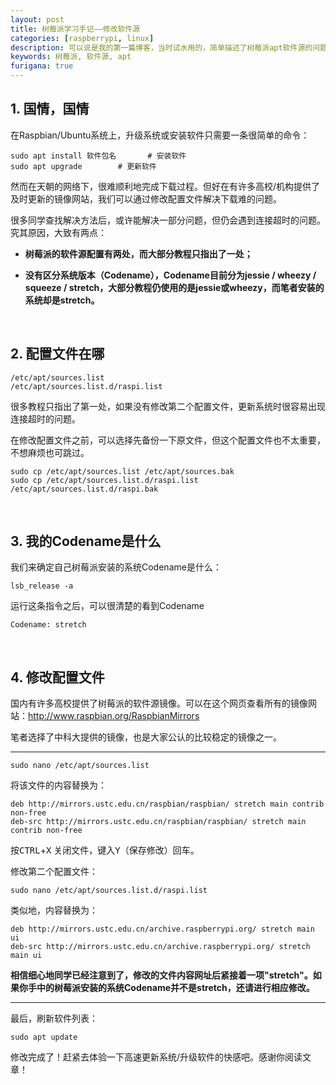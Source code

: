 ```yaml
---
layout: post
title: 树莓派学习手记——修改软件源
categories: [raspberrypi, linux]
description: 可以说是我的第一篇博客，当时试水用的，简单描述了树莓派apt软件源的问题
keywords: 树莓派, 软件源, apt
furigana: true
---
```


## 1. 国情，国情

在Raspbian/Ubuntu系统上，升级系统或安装软件只需要一条很简单的命令：

``` nohighlight
sudo apt install 软件包名		# 安装软件
sudo apt upgrade		# 更新软件
```

然而在天朝的网络下，很难顺利地完成下载过程。但好在有许多高校/机构提供了及时更新的镜像网站，我们可以通过修改配置文件解决下载难的问题。

很多同学查找解决方法后，或许能解决一部分问题，但仍会遇到连接超时的问题。究其原因，大致有两点：

* **树莓派的软件源配置有两处，而大部分教程只指出了一处；**

* **没有区分系统版本（Codename），Codename目前分为jessie / wheezy / squeeze / stretch，大部分教程仍使用的是jessie或wheezy，而笔者安装的系统却是stretch。**

  ​

## 2. 配置文件在哪

``` nohighlight
/etc/apt/sources.list
/etc/apt/sources.list.d/raspi.list
```

很多教程只指出了第一处，如果没有修改第二个配置文件，更新系统时很容易出现连接超时的问题。

在修改配置文件之前，可以选择先备份一下原文件，但这个配置文件也不太重要，不想麻烦也可跳过。

``` nohighlight
sudo cp /etc/apt/sources.list /etc/apt/sources.bak
sudo cp /etc/apt/sources.list.d/raspi.list /etc/apt/sources.list.d/raspi.bak
```

  ​

## 3. 我的Codename是什么

我们来确定自己树莓派安装的系统Codename是什么：

``` nohighlight
lsb_release -a
```

运行这条指令之后，可以很清楚的看到Codename

``` shell
Codename: stretch
```

  ​

## 4. 修改配置文件

国内有许多高校提供了树莓派的软件源镜像。可以在这个网页查看所有的镜像网站：http://www.raspbian.org/RaspbianMirrors

笔者选择了中科大提供的镜像，也是大家公认的比较稳定的镜像之一。

----------

``` nohighlight
sudo nano /etc/apt/sources.list
```

将该文件的内容替换为：

``` nohighlight
deb http://mirrors.ustc.edu.cn/raspbian/raspbian/ stretch main contrib non-free
deb-src http://mirrors.ustc.edu.cn/raspbian/raspbian/ stretch main contrib non-free
```

按<kbd>CTRL</kbd>+<kbd>X</kbd> 关闭文件，键入<kbd>Y</kbd>（保存修改）回车。

修改第二个配置文件：

``` nohighlight
sudo nano /etc/apt/sources.list.d/raspi.list
```

类似地，内容替换为：

``` nohighlight
deb http://mirrors.ustc.edu.cn/archive.raspberrypi.org/ stretch main ui
deb-src http://mirrors.ustc.edu.cn/archive.raspberrypi.org/ stretch main ui
```

**相信细心地同学已经注意到了，修改的文件内容网址后紧接着一项"stretch"。如果你手中的树莓派安装的系统Codename并不是stretch，还请进行相应修改。**

----------

最后，刷新软件列表：

``` nohighlight
sudo apt update
```

修改完成了！赶紧去体验一下高速更新系统/升级软件的快感吧。感谢你阅读文章！
